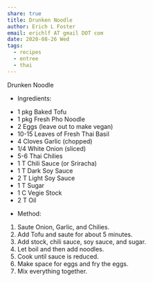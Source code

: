 ```yaml
---
share: true
title: Drunken Noodle
author: Erich L Foster
email: erichlf AT gmail DOT com
date: 2020-08-26 Wed
tags:
  - recipes
  - entree
  - thai
---
```

Drunken Noodle
* Ingredients:
- 1 pkg Baked Tofu
- 1 pkg Fresh Pho Noodle
- 2 Eggs (leave out to make vegan)
- 10-15 Leaves of Fresh Thai Basil
- 4 Cloves Garlic (chopped)
- 1/4 White Onion (sliced)
- 5-6 Thai Chilies
- 1 T Chili Sauce (or Sriracha)
- 1 T Dark Soy Sauce
- 2 T Light Soy Sauce
- 1 T Sugar
- 1 C Vegie Stock
- 2 T Oil

* Method:
1. Saute Onion, Garlic, and Chilies.
2. Add Tofu and saute for about 5 minutes.
3. Add stock, chili sauce, soy sauce, and sugar.
4. Let boil and then add noodles.
5. Cook until sauce is reduced.
6. Make space for eggs and fry the eggs.
7. Mix everything together.
